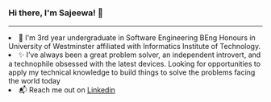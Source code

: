### Hi there, I'm Sajeewa! 👋
<hr>

<p>
<li>🌱 I'm 3rd year undergraduate in Software Engineering BEng Honours in University of Westminster affiliated with Informatics Institute of Technology.</li>
<li>✨ I’ve always been a great problem solver, an independent introvert, and a technophile obsessed with the latest devices. Looking for opportunities to apply my technical knowledge to build things to solve the problems facing the world today</li>
<li>📬 Reach me out on <a href="https://www.linkedin.com/in/sajeewa-logus-025885176/">Linkedin</a> </li>
</p> 
